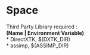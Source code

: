 Space  
=====  
  
Third Party Library required :  
    **(Name | Environment Variable)**  
    * DirectXTK, $(DXTK_DIR)  
    * assimp, $(ASSIMP_DIR)  

